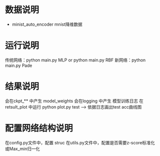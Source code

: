# 数据说明
- minist_auto_encoder   mnist降维数据  

# 运行说明
  传统网络：python main.py MLP or python main.py RBF
  新网络：python main.py Pade    

# 结果说明
  会在ckpt_** 中产生 model_weights
  会在logging 中产生 模型训练日志
  在retsult_plot 中运行 python plot.py test --> 依据日志画出test acc曲线图

# 配置网络结构说明
在config.py文件中，配置 struc
在utils.py文件中，配置是否需要z-score标准化或Max_min归一化
